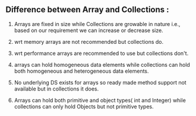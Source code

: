 

## Difference between Array and Collections :

1. Arrays are fixed in size while Collections are growable in nature i.e., based on our requirement we can increase or decrease size.

2. wrt memory arrays are not recommended  but collections do.

3. wrt performance arrays are recommended to use but collections don't.

4. arrays can hold homogeneous data elements while collections can hold both homogeneous and heterogeneous data elements. 

5. No underlying DS exists for arrays so ready made method support not available but in collections it does. 

6. Arrays can hold both primitive and object types( int and Integer) while collections can only hold Objects but not primitive types.
